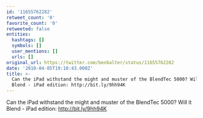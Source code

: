```yaml
---
id: '11655762282'
retweet_count: '0'
favorite_count: '0'
retweeted: false
entities:
  hashtags: []
  symbols: []
  user_mentions: []
  urls: []
original_url: https://twitter.com/benbalter/status/11655762282
date: '2010-04-05T19:10:43.000Z'
title: >-
  Can the iPad withstand the might and muster of the BlendTec 5000? Will it
  Blend - iPad edition: http://bit.ly/9hh94K
---
```


Can the iPad withstand the might and muster of the BlendTec 5000? Will it Blend - iPad edition: http://bit.ly/9hh94K